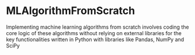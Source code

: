 # MLAlgorithmFromScratch
Implementing machine learning algorithms from scratch involves coding the core logic of these algorithms without relying on external libraries for the key functionalities written in Python with libraries like Pandas, NumPy and SciPy